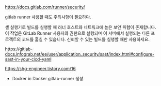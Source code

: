 


https://docs.gitlab.com/runner/security/


gitlab runner 사용할 때도 주의사항이 필요하다.


셸 실행기로 빌드를 실행할 때 러너 호스트와 네트워크에 높은 보안 위험이 존재합니다. 이 작업은 GitLab Runner 사용자의 권한으로 실행되며 이 서버에서 실행되는 다른 프로젝트의 코드를 훔칠 수 있습니다. 신뢰할 수 있는 빌드를 실행할 때만 사용하세요.



https://gitlab-docs.infograb.net/ee/user/application_security/sast/index.html#configure-sast-in-your-cicd-yaml




https://shg-engineer.tistory.com/16
- Docker in Docker gitlab-runner 생성